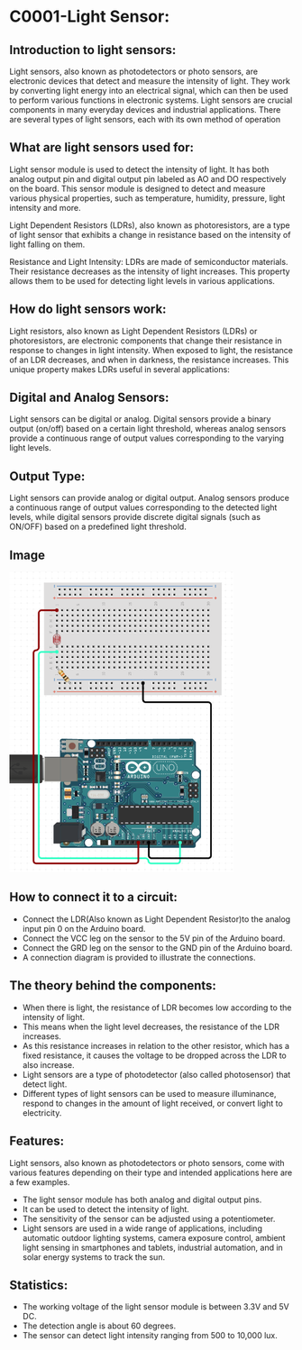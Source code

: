 # C0001-Light Sensor:

## Introduction to light sensors:

Light sensors, also known as photodetectors or photo sensors, are electronic devices that detect and measure the intensity of light. They work by converting light energy into an electrical signal, which can then be used to perform various functions in electronic systems. Light sensors are crucial components in many everyday devices and industrial applications. There are several types of light sensors, each with its own method of operation

## What are light sensors used for:
Light sensor module is used to detect the intensity of light. It has both analog output pin and digital output pin labeled as AO and DO respectively on the board. This sensor module is designed to detect and measure various physical properties, such as temperature, humidity, pressure, light intensity and more.

Light Dependent Resistors (LDRs), also known as photoresistors, are a type of light sensor that exhibits a change in resistance based on the intensity of light falling on them. 

Resistance and Light Intensity: LDRs are made of semiconductor materials. Their resistance decreases as the intensity of light increases. This property allows them to be used for detecting light levels in various applications.

## How do light sensors work:

Light resistors, also known as Light Dependent Resistors (LDRs) or photoresistors, are electronic components that change their resistance in response to changes in light intensity. When exposed to light, the resistance of an LDR decreases, and when in darkness, the resistance increases. This unique property makes LDRs useful in several applications:

## Digital and Analog Sensors:

Light sensors can be digital or analog. Digital sensors provide a binary output (on/off) based on a certain light threshold, whereas analog sensors provide a continuous range of output values corresponding to the varying light levels.

## Output Type: 

Light sensors can provide analog or digital output. Analog sensors produce a continuous range of output values corresponding to the detected light levels, while digital sensors provide discrete digital signals (such as ON/OFF) based on a predefined light threshold.

## Image
![Image](IMG/IMG.png)
## How to connect it to a circuit:

 - Connect the LDR(Also known as Light Dependent Resistor)to the analog input pin 0 on the Arduino board.
 - Connect the VCC leg on the sensor to the 5V pin of the Arduino board.
 - Connect the GRD leg on the sensor to the GND pin of the Arduino board.
 - A connection diagram is provided to illustrate the connections.



## The theory behind the components:

- When there is light, the resistance of LDR becomes low according to the intensity of light.
- This means when the light level decreases, the resistance of the LDR increases.
- As this resistance increases in relation to the other resistor, which has a fixed resistance, it causes the voltage to be dropped across the LDR to also increase.
- Light sensors are a type of photodetector (also called photosensor) that detect light.
- Different types of light sensors can be used to measure illuminance, respond to changes in the amount of light received, or convert light to electricity.

## Features:

Light sensors, also known as photodetectors or photo sensors, come with various features depending on their type and intended applications here are a few 
  examples.
 - The light sensor module has both analog and digital output pins.
 - It can be used to detect the intensity of light.
 - The sensitivity of the sensor can be adjusted using a potentiometer.
 - Light sensors are used in a wide range of applications, including automatic outdoor lighting systems, camera exposure control, ambient light sensing in 
  smartphones and tablets, industrial automation, and in solar energy systems to track the sun.

## Statistics:

- The working voltage of the light sensor module is between 3.3V and 5V DC.
- The detection angle is about 60 degrees.
- The sensor can detect light intensity ranging from 500 to 10,000 lux.
